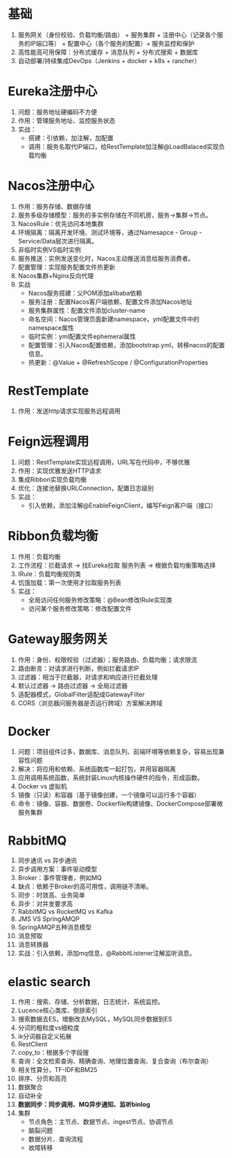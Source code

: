 # 基础
1. 服务网关（身份校验、负载均衡/路由） + 服务集群 + 注册中心（记录各个服务的IP端口等） + 配置中心（各个服务的配置）+ 服务监控和保护
2. 高性能高可用保障：分布式缓存 + 消息队列 + 分布式搜索 + 数据库
3. 自动部署/持续集成DevOps（Jenkins + docker + k8s + rancher）

# Eureka注册中心
1. 问题：服务地址硬编码不方便
2. 作用：管理服务地址、监控服务状态
3. 实战：
   - 搭建：引依赖，加注解，加配置
   - 调用：服务名取代IP端口，给RestTemplate加注解@LoadBalaced实现负载均衡

# Nacos注册中心
1. 作用：服务存储、数据存储
2. 服务多级存储模型：服务的多实例存储在不同机房，服务→集群→节点。
3. NacosRule：优先访问本地集群
4. 环境隔离：隔离开发环境、测试环境等，通过Namesapce - Group - Service/Data层次进行隔离。
5. 非临时实例VS临时实例
6. 服务推送：实例发送变化时，Nacos主动推送消息给服务消费者。
7. 配置管理：实现服务配置文件热更新
8. Nacos集群+Nginx反向代理
9. 实战
   - Nacos服务搭建：父POM添加alibaba依赖
   - 服务注册：配置Nacos客户端依赖、配置文件添加Nacos地址
   - 服务集群属性：配置文件添加cluster-name
   - 命名空间：Nacos管理页面新建namespace，yml配置文件中的namespace属性 
   - 临时实例：yml配置文件ephemeral属性
   - 配置管理：引入Nacos配置依赖，添加bootstrap.yml，转移nacos的配置信息。
   - 热更新：@Value + @RefreshScope / @ConfigurationProperties

# RestTemplate
1. 作用：发送http请求实现服务远程调用

# Feign远程调用
1. 问题：RestTemplate实现远程调用，URL写在代码中，不够优雅
2. 作用：实现优雅发送HTTP请求
3. 集成Ribbon实现负载均衡
4. 优化：连接池替换URLConnection，配置日志级别
5. 实战：
   - 引入依赖，添加注解@EnableFeignClient，编写Feign客户端（接口）

# Ribbon负载均衡
1. 作用：负载均衡
2. 工作流程：拦截请求 → 找Eureka拉取 服务列表 → 根据负载均衡策略选择
3. IRule：负载均衡规则类
4. 饥饿加载：第一次使用才拉取服务列表
5. 实战：
   - 全局访问任何服务修改策略：@Bean修改IRule实现类
   - 访问某个服务修改策略：修改配置文件

# Gateway服务网关
1. 作用：身份、权限校验（过滤器）；服务路由、负载均衡；请求限流
2. 路由断言：对请求进行判断，例如拦截请求IP
3. 过滤器：相当于拦截器，对请求和响应进行拦截处理
4. 默认过滤器 → 路由过滤器 →  全局过滤器
5. 适配器模式，GlobalFilter适配成GatewayFilter
6. CORS（浏览器问服务器是否运行跨域）方案解决跨域

# Docker
1. 问题：项目组件过多，数据库、消息队列、前端环境等依赖复杂，容易出现兼容性问题
2. 解决：将应用和依赖、系统函数库一起打包，并用容器隔离
3. 应用调用系统函数，系统封装Linux内核操作硬件的指令，形成函数。
4. Docker vs 虚拟机
5. 镜像（只读）和容器（基于镜像创建，一个镜像可以运行多个容器）
6. 命令：镜像、容器、数据卷、Dockerfile构建镜像、DockerCompose部署微服务集群

# RabbitMQ
1. 同步通讯 vs 异步通讯
2. 异步调用方案：事件驱动模型
3. Broker：事件管理者，例如MQ
4. 缺点：依赖于Broker的高可用性，调用链不清晰。
5. 同步：时效高、业务简单
6. 异步：对并发要求高
7. RabbitMQ vs RocketMQ vs Kafka
8. JMS VS SpringAMQP
9. SpringAMQP五种消息模型
10. 消息预取
11. 消息转换器
12. 实战：引入依赖，添加mq信息，@RabbitListener注解监听消息。

# elastic search
1. 作用：搜索、存储、分析数据，日志统计、系统监控。
2. Lucence核心类库、倒排索引
3. 搜索数据去ES，增删改去MySQL，MySQL同步数据到ES
4. 分词的粗粒度vs细粒度
5. ik分词器自定义拓展
6. RestClient
7. copy_to：根据多个字段搜
8. 查询：全文检索查询、精确查询、地理位置查询、复合查询（布尔查询）
9. 相关性算分，TF-IDF和BM25
10. 排序、分页和高亮
11. 数据聚合
12. 自动补全
13. **数据同步：同步调用、MQ异步通知、监听binlog**
14. 集群
    - 节点角色：主节点、数据节点、ingest节点、协调节点
    - 脑裂问题
    - 数据分片、查询流程
    - 故障转移